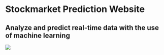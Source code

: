 ﻿# Stockmarket Prediction Website
 ## Analyze and predict real-time data with the use of machine learning
 
 ![](https://giphy.com/gifs/moodman-reaction-bMycGOQLESDCEnLNUz)
